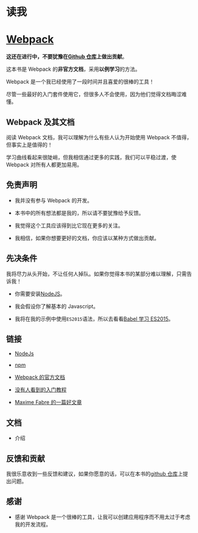# 读我

# [Webpack](https://github.com/webpack/webpack)

**这还在进行中，不要犹豫在[Github 仓库](https://github.com/alexandrebodin/webpack-book)上做出贡献**。

这本书是 Webpack 的**非官方文档**，采用**以例学习**的方法。

Webpack 是一个我已经使用了一段时间并且喜爱的很棒的工具！

尽管一些最好的入门套件使用它，但很多人不会使用，因为他们觉得文档晦涩难懂。

## Webpack 及其文档

阅读 Webpack 文档，我可以理解为什么有些人认为开始使用 Webpack 不值得，但事实上是值得的！

学习曲线看起来很陡峭，但我相信通过更多的实践，我们可以平稳过渡，使 Webpack 对所有人都更加易用。

## 免责声明

+   我并没有参与 Webpack 的开发。

+   本书中的所有想法都是我的，所以请不要犹豫给予反馈。

+   我觉得这个工具应该得到比它现在更多的关注。

+   我相信，如果你想要更好的文档，你应该以某种方式做出贡献。

## 先决条件

我将尽力从头开始，不让任何人掉队。如果你觉得本书的某部分难以理解，只需告诉我！

+   你需要安装[NodeJS](https://nodejs.org/en/)。

+   我会假设你了解基本的 Javascript。

+   我将在我的示例中使用`ES2015`语法，所以去看看[Babel 学习 ES2015](https://babeljs.io/docs/learn-es2015/)。

## 链接

+   [NodeJs](https://nodejs.org/en/)

+   [npm](https://www.npmjs.com/)

+   [Webpack 的官方文档](https://webpack.github.io/docs/)

+   [没有人看到的入门教程](http://webpack.github.io/docs/tutorials/getting-started/)

+   [Maxime Fabre 的一篇好文章](https://blog.madewithlove.be/post/webpack-your-bags/)

## 文档

+   介绍

## 反馈和贡献

我很乐意收到一些反馈和建议，如果你愿意的话，可以在本书的[github 仓库](https://github.com/alexandrebodin/webpack-book)上提出问题。

## 感谢

+   感谢 Webpack 是一个很棒的工具，让我可以创建应用程序而不用太过于考虑我的开发流程。
